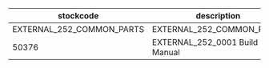|stockcode|description|quantity|location|
|---------|-----------|--------|--------|
|EXTERNAL_252_COMMON_PARTS|EXTERNAL_252_COMMON_PARTS|1.00||
|50376|EXTERNAL_252_0001 Build Manual|1.00||
